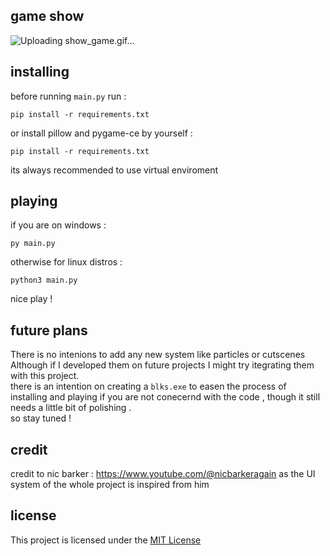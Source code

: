 ## game show
![Uploading show_game.gif…]()

## installing
before running ```main.py``` run :
```
pip install -r requirements.txt
```
or install pillow and pygame-ce by yourself :
```
pip install -r requirements.txt
```
its always recommended to use virtual enviroment

## playing
if you are on windows :
```
py main.py
```
otherwise for linux distros :
```
python3 main.py
```
nice play !

## future plans
There is no intenions to add any new system like particles or cutscenes<br>
Although if I developed them on future projects I might try itegrating them with this project.<br>
there is an intention on creating a ```blks.exe``` to easen the process of installing and playing if you are not conecernd with the code , though it still needs a little bit of polishing . <br>
so stay tuned !

## credit
credit to nic barker : https://www.youtube.com/@nicbarkeragain
as the UI system of the whole project is inspired from him

## license
This project is licensed under the [MIT License](https://mit-license.org/)
